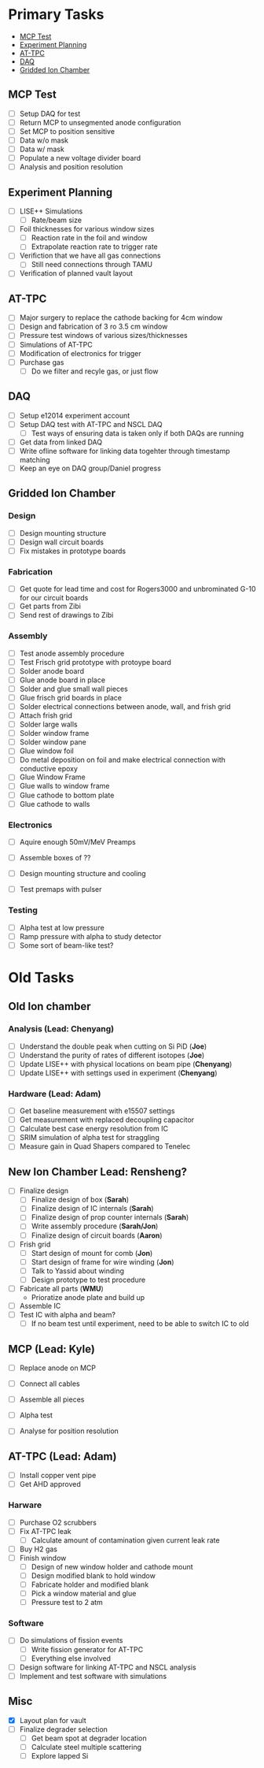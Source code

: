 # Primary Tasks
* [MCP Test](#MCP-Test)
* [Experiment Planning](#Experiment-Planning)
* [AT-TPC](#AT_TPC)
* [DAQ](#DAQ)
* [Gridded Ion Chamber](#Gridded-Ion-Chamber)

## MCP Test
- [ ] Setup DAQ for test
- [ ] Return MCP to unsegmented anode configuration
- [ ] Set MCP to position sensitive
- [ ] Data w/o mask
- [ ] Data w/ mask
- [ ] Populate a new voltage divider board
- [ ] Analysis and position resolution

## Experiment Planning
- [ ] LISE++ Simulations
  - [ ] Rate/beam size
- [ ] Foil thicknesses for various window sizes
  - [ ] Reaction rate in the foil and window
  - [ ] Extrapolate reaction rate to trigger rate
- [ ] Verifiction that we have all gas connections
  - [ ] Still need connections through TAMU
- [ ] Verification of planned vault layout

## AT-TPC
- [ ] Major surgery to replace the cathode backing for 4cm window
- [ ] Design and fabrication of 3 ro 3.5 cm window
- [ ] Pressure test windows of various sizes/thicknesses
- [ ] Simulations of AT-TPC
- [ ] Modification of electronics for trigger
- [ ] Purchase gas
  - [ ] Do we filter and recyle gas, or just flow

## DAQ
- [ ] Setup e12014 experiment account
- [ ] Setup DAQ test with AT-TPC and NSCL DAQ
  - [ ] Test ways of ensuring data is taken only if both DAQs are running
- [ ] Get data from linked DAQ
- [ ] Write ofline software for linking data togehter through timestamp matching
- [ ] Keep an eye on DAQ group/Daniel progress

## Gridded Ion Chamber

### Design
- [ ] Design mounting structure
- [ ] Design wall circuit boards
- [ ] Fix mistakes in prototype boards

### Fabrication
- [ ] Get quote for lead time and cost for Rogers3000 and unbrominated G-10 for our circuit boards
- [ ] Get parts from Zibi
- [ ] Send rest of drawings to Zibi

### Assembly
- [ ] Test anode assembly procedure
- [ ] Test Frisch grid prototype with protoype board
- [ ] Solder anode board
- [ ] Glue anode board in place
- [ ] Solder and glue small wall pieces
- [ ] Glue frisch grid boards in place
- [ ] Solder electrical connections between anode, wall, and frish grid
- [ ] Attach frish grid
- [ ] Solder large walls
- [ ] Solder window frame
- [ ] Solder window pane
- [ ] Glue window foil
- [ ] Do metal deposition on foil and make electrical connection with conductive epoxy
- [ ] Glue Window Frame
- [ ] Glue walls to window frame
- [ ] Glue cathode to bottom plate
- [ ] Glue cathode to walls

### Electronics
- [ ] Aquire enough 50mV/MeV Preamps
- [ ] Assemble boxes of ??
- [ ] Design mounting structure and cooling
- [ ] Test premaps with pulser


### Testing
- [ ] Alpha test at low pressure
- [ ] Ramp pressure with alpha to study detector
- [ ] Some sort of beam-like test?

# Old Tasks

## Old Ion chamber

### Analysis (Lead: Chenyang)
- [ ] Understand the double peak when cutting on Si PiD (**Joe**)
- [ ] Understand the purity of rates of different isotopes (**Joe**)
- [ ] Update LISE++ with physical locations on beam pipe (**Chenyang**)
- [ ] Update LISE++ with settings used in experiment (**Chenyang**)

### Hardware (Lead: Adam)
- [ ] Get baseline measurement with e15507 settings
- [ ] Get measurement with replaced decoupling capacitor
- [ ] Calculate best case energy resolution from IC
- [ ] SRIM simulation of alpha test for straggling
- [ ] Measure gain in Quad Shapers compared to Tenelec

## New Ion Chamber Lead: Rensheng?
- [ ] Finalize design
  - [ ] Finalize design of box (**Sarah**)
  - [ ] Finalize design of IC internals (**Sarah**)
  - [ ] Finalize design of prop counter internals (**Sarah**)
  - [ ] Write assembly procedure (**Sarah/Jon**)
  - [ ] Finalize design of circuit boards (**Aaron**)
- [ ] Frish grid 
  - [ ] Start design of mount for comb (**Jon**)
  - [ ] Start design of frame for wire winding (**Jon**)
  - [ ] Talk to Yassid about winding
  - [ ] Design prototype to test procedure
- [ ] Fabricate all parts (**WMU**)
  - Prioratize anode plate and build up
- [ ] Assemble IC
- [ ] Test IC with alpha and beam?
  - [ ] If no beam test until experiment, need to be able to switch IC to old

## MCP (Lead: Kyle)
- [ ] Replace anode on MCP
- [ ] Connect all cables

- [ ] Assemble all pieces
- [ ] Alpha test 
- [ ] Analyse for position resolution

## AT-TPC (Lead: Adam)

- [ ] Install copper vent pipe
- [ ] Get AHD approved

### Harware
- [ ] Purchase O2 scrubbers
- [ ] Fix AT-TPC leak
  - [ ] Calculate amount of contamination given current leak rate
- [ ] Buy H2 gas
- [ ] Finish window
  - [ ] Design of new window holder and cathode mount
  - [ ] Design modified blank to hold window
  - [ ] Fabricate holder and modified blank
  - [ ] Pick a window material and glue
  - [ ] Pressure test to 2 atm

### Software
- [ ] Do simulations of fission events
  - [ ] Write fission generator for AT-TPC
  - [ ] Everything else involved
- [ ] Design software for linking AT-TPC and NSCL analysis
- [ ] Implement and test software with simulations

## Misc
- [x] Layout plan for vault
- [ ] Finalize degrader selection
  - [ ] Get beam spot at degrader location
  - [ ] Calculate steel multiple scattering
  - [ ] Explore lapped Si
